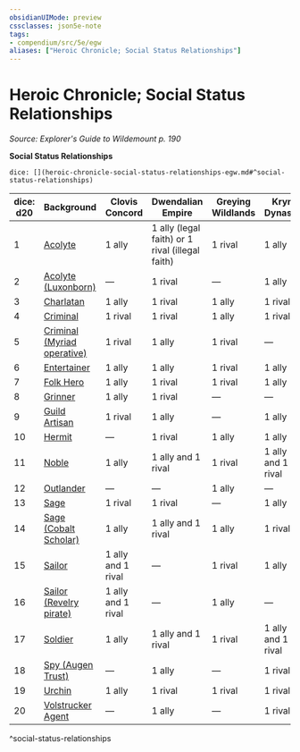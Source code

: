 ```yaml
---
obsidianUIMode: preview
cssclasses: json5e-note
tags:
- compendium/src/5e/egw
aliases: ["Heroic Chronicle; Social Status Relationships"]
---
```

# Heroic Chronicle; Social Status Relationships
*Source: Explorer's Guide to Wildemount p. 190* 

**Social Status Relationships**

`dice: [](heroic-chronicle-social-status-relationships-egw.md#^social-status-relationships)`

| dice: d20 | Background | Clovis Concord | Dwendalian Empire | Greying Wildlands | Kryn Dynasty |
|-----------|------------|----------------|-------------------|-------------------|--------------|
| 1 | [Acolyte](2-Mechanics/CLI/backgrounds/acolyte.md) | 1 ally | 1 ally (legal faith) or 1 rival (illegal faith) | 1 rival | 1 ally |
| 2 | [Acolyte (Luxonborn)](2-Mechanics/CLI/backgrounds/luxonborn-acolyte-egw.md) | — | 1 rival | — | 1 ally |
| 3 | [Charlatan](2-Mechanics/CLI/backgrounds/charlatan.md) | 1 ally | 1 rival | 1 ally | 1 rival |
| 4 | [Criminal](2-Mechanics/CLI/backgrounds/criminal-spy-variant.md) | 1 rival | 1 rival | 1 ally | 1 rival |
| 5 | [Criminal (Myriad operative)](2-Mechanics/CLI/backgrounds/myriad-operative-criminal-egw.md) | 1 rival | 1 ally | 1 rival | — |
| 6 | [Entertainer](2-Mechanics/CLI/backgrounds/entertainer.md) | 1 ally | 1 ally | 1 rival | 1 ally |
| 7 | [Folk Hero](2-Mechanics/CLI/backgrounds/folk-hero.md) | 1 ally | 1 rival | 1 rival | 1 ally |
| 8 | [Grinner](2-Mechanics/CLI/backgrounds/grinner-egw.md) | 1 ally | 1 rival | — | — |
| 9 | [Guild Artisan](2-Mechanics/CLI/backgrounds/guild-artisan-guild-merchant-variant.md) | 1 rival | 1 ally | — | 1 ally |
| 10 | [Hermit](2-Mechanics/CLI/backgrounds/hermit.md) | — | 1 rival | 1 ally | 1 ally |
| 11 | [Noble](2-Mechanics/CLI/backgrounds/noble.md) | 1 ally | 1 ally and 1 rival | 1 rival | 1 ally and 1 rival |
| 12 | [Outlander](2-Mechanics/CLI/backgrounds/outlander.md) | — | — | 1 ally | — |
| 13 | [Sage](2-Mechanics/CLI/backgrounds/sage.md) | 1 rival | 1 rival | — | 1 ally |
| 14 | [Sage (Cobalt Scholar)](2-Mechanics/CLI/backgrounds/cobalt-scholar-sage-egw.md) | 1 ally | 1 ally and 1 rival | 1 ally | 1 rival |
| 15 | [Sailor](2-Mechanics/CLI/backgrounds/sailor.md) | 1 ally and 1 rival | — | 1 rival | 1 ally |
| 16 | [Sailor (Revelry pirate)](2-Mechanics/CLI/backgrounds/revelry-pirate-sailor-egw.md) | 1 ally and 1 rival | — | 1 ally | — |
| 17 | [Soldier](2-Mechanics/CLI/backgrounds/soldier.md) | 1 ally | 1 ally and 1 rival | 1 rival | 1 ally and 1 rival |
| 18 | [Spy (Augen Trust)](2-Mechanics/CLI/backgrounds/augen-trust-spy-egw.md) | — | 1 ally | — | 1 rival |
| 19 | [Urchin](2-Mechanics/CLI/backgrounds/urchin.md) | 1 ally | 1 rival | 1 rival | 1 rival |
| 20 | [Volstrucker Agent](2-Mechanics/CLI/backgrounds/volstrucker-agent-egw.md) | — | 1 ally | — | 1 rival |
^social-status-relationships